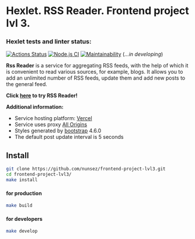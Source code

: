 # Hexlet. RSS Reader. Frontend project lvl 3.

### Hexlet tests and linter status:

[![Actions Status](https://github.com/nunsez/frontend-project-lvl3/workflows/hexlet-check/badge.svg)](https://github.com/nunsez/frontend-project-lvl3/actions)
[![Node.js CI](https://github.com/nunsez/frontend-project-lvl3/actions/workflows/node.js.yml/badge.svg)](https://github.com/nunsez/frontend-project-lvl3/actions/workflows/node.js.yml)
[![Maintainability](https://api.codeclimate.com/v1/badges/f94c0c749434ae8606b4/maintainability)](https://codeclimate.com/github/nunsez/frontend-project-lvl3/maintainability)
(_...in developing_)

**Rss Reader** is a service for aggregating RSS feeds, with the help of which it is convenient to read various sources, for example, blogs. It allows you to add an unlimited number of RSS feeds, update them and add new posts to the general feed.

**Click [here](https://frontend-project-lvl3-gules.vercel.app/) to try RSS Reader!**

**Additional information:**

- Service hosting platform: [Vercel](https://vercel.com/)
- Service uses proxy [All Origins](https://github.com/Hexlet/hexlet-allorigins)
- Styles generated by [bootstrap](https://getbootstrap.com/) 4.6.0
- The default post update interval is 5 seconds

## Install

```sh
git clone https://github.com/nunsez/frontend-project-lvl3.git
cd frontend-project-lvl3/
make install
```

#### for production

```sh
make build
```

#### for developers

```sh
make develop
```
